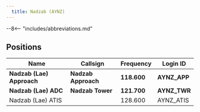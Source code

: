 ```yaml
---
  title: Nadzab (AYNZ)
---
```


--8<-- "includes/abbreviations.md"

## Positions

| Name                    | Callsign         | Frequency | Login ID    |
| ----------------------- | --------- | ---------------- | --------- |
| **Nadzab (Lae) Approach**	| **Nadzab Approach** | **118.600** | **AYNZ_APP** | 
| **Nadzab (Lae) ADC**	| **Nadzab Tower**	| **121.700** | **AYNZ_TWR** | 
| Nadzab (Lae) ATIS | | 128.600 | AYNZ_ATIS	| 